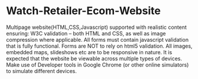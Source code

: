 # Watch-Retailer-Ecom-Website
Multipage website(HTML,CSS,Javascript) supported with realistic content ensuring: 
W3C validation – both HTML and CSS, as well as image compression where applicable. 
All forms must contain javascript validation that is fully functional.
Forms are NOT to rely on html5 validation. All images, embedded maps, slideshows etc are to be responsive in nature. 
It is expected that the website be viewable across multiple types of devices. 
Make use of Developer tools in Google Chrome (or other online simulators) to simulate different devices.
